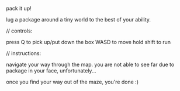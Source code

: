 pack it up!

lug a package around a tiny world to the best of your ability.

// controls:

press Q to pick up/put down the box
WASD to move
hold shift to run

// instructions:

navigate your way through the map. you are not able to see far due to package in your face, unfortunately...

once you find your way out of the maze, you're done :)
